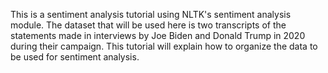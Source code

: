 This is a sentiment analysis tutorial using NLTK's sentiment analysis module. The dataset that will be used here is two transcripts of the statements made in interviews by Joe Biden and Donald Trump in 2020 during their campaign. This tutorial will explain how to organize the data to be used for sentiment analysis.
